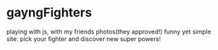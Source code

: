 # gayngFighters
playing with js, with my friends photos(they approved!)
funny yet simple site: pick your fighter and discover new super powers!
